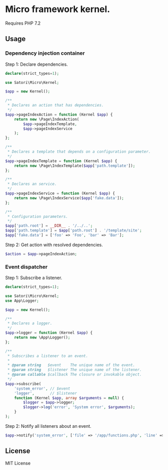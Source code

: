 # Micro framework kernel.

Requires PHP 7.2

## Usage

### Dependency injection container
Step 1: Declare dependencies.
```php
declare(strict_types=1);

use Satori\Micro\Kernel;

$app = new Kernel();

/**
 * Declares an action that has dependencies.
 */
$app->pageIndexAction = function (Kernel $app) {
    return new \Page\IndexAction(
        $app->pageIndexTemplate,
        $app->pageIndexService
    );
};

/**
 * Declares a template that depends on a configuration parameter.
 */
$app->pageIndexTemplate = function (Kernel $app) {
    return new \Page\IndexTemplate($app['path.template']);
};

/**
 * Declares an service.
 */
$app->pageIndexService = function (Kernel $app) {
    return new \Page\IndexService($app['fake.data']);
};

/**
 * Configuration parameters.
 */
$app['path.root'] = __DIR__ . '/../..';
$app['path.template'] = $app['path.root'] . '/template/site';
$app['fake.data'] = ['foo' => 'Foo', 'bar' => 'Bar'];
```

Step 2: Get action with resolved dependencies.
```php
$action = $app->pageIndexAction;
```

### Event dispatcher
Step 1: Subscribe a listener.
```php
declare(strict_types=1);

use Satori\Micro\Kernel;
use App\Logger;

$app = new Kernel();

/**
 * Declares a logger.
 */
$app->logger = function (Kernel $app) {
    return new \App\Logger();
};

/**
 * Subscribes a listener to an event.
 *
 * @param string   $event    The unique name of the event.
 * @param string   $listener The unique name of the listener.
 * @param callable $callback The closure or invokable object.
 */
$app->subscribe(
    'system_error', // $event
    'logger',       // $listener
    function (Kernel $app, array $arguments = null) {
        $logger = $app->logger;
        $logger->log('error', 'System error', $arguments);
    }
);

```

Step 2: Notify all listeners about an event.
```php
$app->notify('system_error', ['file' => '/app/functions.php', 'line' => 20]);
```

## License
MIT License
